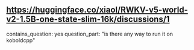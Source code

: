 ## https://huggingface.co/xiaol/RWKV-v5-world-v2-1.5B-one-state-slim-16k/discussions/1

contains_question: yes
question_part: "is there any way to run it on koboldcpp"